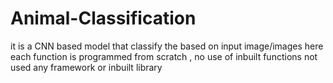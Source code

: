 # Animal-Classification
it is a CNN based model that classify the based on input image/images
here each function is programmed from scratch , no use of inbuilt functions 
not used any framework or inbuilt library

